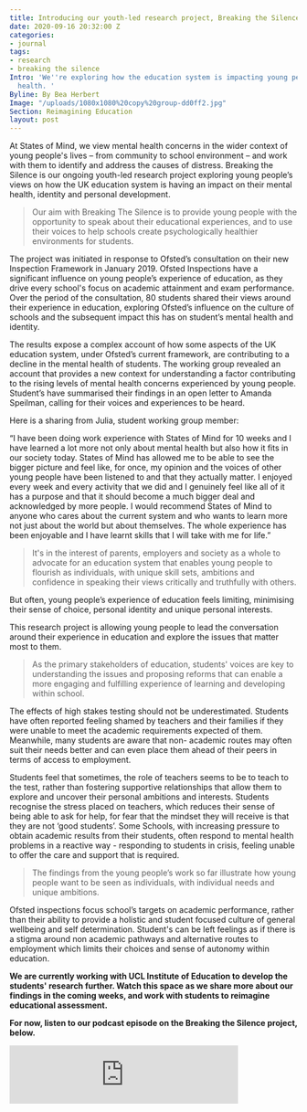 ```yaml
---
title: Introducing our youth-led research project, Breaking the Silence
date: 2020-09-16 20:32:00 Z
categories:
- journal
tags:
- research
- breaking the silence
Intro: 'We''re exploring how the education system is impacting young people''s mental
  health. '
Byline: By Bea Herbert
Image: "/uploads/1080x1080%20copy%20group-dd0ff2.jpg"
Section: Reimagining Education
layout: post
---
```


At States of Mind, we view mental health concerns in the wider context of young people's lives – from community to school environment – and work with them to identify and address the causes of distress. Breaking the Silence is our ongoing youth-led research project exploring young people’s views on how the UK education system is having an impact on their mental health, identity and personal development.

> Our aim with Breaking The Silence is to provide young people with the opportunity to speak about their educational experiences, and to use their voices to help schools create psychologically healthier environments for students.

The project was initiated in response to Ofsted’s consultation on their new Inspection Framework in January 2019. Ofsted Inspections have a significant influence on young people’s experience of education, as they drive every school's focus on academic attainment and exam performance. Over the period of the consultation, 80 students shared their views around their experience in education, exploring Ofsted’s influence on the culture of schools and the subsequent impact this has on student’s mental health and identity. 

The results expose a complex account of how some aspects of the UK education system, under Ofsted’s current framework, are contributing to a decline in the mental health of students. The working group revealed an account that provides a new context for understanding a factor contributing to the rising levels of mental health concerns experienced by young people. Student’s have summarised their findings in an open letter to Amanda Speilman, calling for their voices and experiences to be heard.

Here is a sharing from Julia, student working group member:

“I have been doing work experience with States of Mind for 10 weeks and I have learned a lot more not only about mental health but also how it fits in our society today.  States of Mind has allowed me to be able to see the bigger picture and feel like, for once, my opinion and the voices of other young people have been listened to and that they actually matter. I enjoyed every week and every activity that we did and I genuinely feel like all of it has a purpose and that it should become a much bigger deal and acknowledged by more people. I would recommend States of Mind to anyone who cares about the current system and who wants to learn more not just about the world but about themselves. The whole experience has been enjoyable and I have learnt skills that I will take with me for life.”

> It's in the interest of parents, employers and society as a whole to advocate for an education system that enables young people to flourish as individuals, with unique skill sets, ambitions and confidence in speaking their views critically and truthfully with others.

But often, young people’s experience of education feels limiting, minimising their sense of choice, personal identity and unique personal interests.

This research project is allowing young people to lead the conversation around their experience in education and explore the issues that matter most to them. 

> As the primary stakeholders of education, students' voices are key to understanding the issues and proposing reforms that can enable a more engaging and fulfilling experience of learning and developing within school.

The effects of high stakes testing should not be underestimated. Students have often reported feeling shamed by teachers and their families if they were unable to meet the academic requirements expected of them. Meanwhile, many students are aware that non- academic routes may often suit their needs better and can even place them ahead of their peers in terms of access to employment.

Students feel that sometimes, the role of teachers seems to be to teach to the test, rather than fostering supportive relationships that allow them to explore and uncover their personal ambitions and interests. Students recognise the stress placed on teachers,  which reduces their sense of being able to ask for help, for fear that the mindset they will receive is that they are not ‘good students’. Some Schools, with increasing pressure to obtain academic results from their students, often respond to mental health problems in a reactive way - responding to students in crisis, feeling unable to offer the care and support that is required.

> The findings from the young people’s work so far illustrate how young people want to be seen as individuals, with individual needs and unique ambitions. 

Ofsted inspections focus school’s targets on academic performance, rather than their ability to provide a holistic and student focused culture of general wellbeing and self determination. Student's can be left feelings as if there is a stigma around non academic pathways and alternative routes to employment which limits their choices and sense of autonomy within education. 

**We are currently working with UCL Institute of Education to develop the students' research further. Watch this space as we share more about our findings in the coming weeks, and work with students to reimagine educational assessment.**

**For now, listen to our podcast episode on the Breaking the Silence project, below.**

<iframe src="https://anchor.fm/bea-herbert/embed/episodes/Breaking-The-Silence--Young-peoples-views-on-Education-and-Identity-eeb7ej" height="102px" width="400px" frameborder="0" scrolling="no"></iframe>